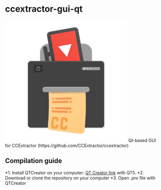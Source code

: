 # ccextractor-gui-qt
<img src = "cc.png">
Qt-based GUI for CCExtractor (https://github.com/CCExtractor/ccextractor)

## Compilation guide

*1. Install QTCreator on your computer:   [QT Creator link](https://www.qt.io/download) with QT5.
*2. Download or clone the repository on your computer
*3. Open .pro file with QTCreator
